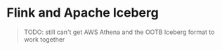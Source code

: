 # Flink and Apache Iceberg

> TODO: still can't get AWS Athena and the OOTB Iceberg format to work together